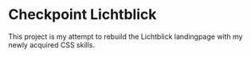 # Checkpoint Lichtblick

This project is my attempt to rebuild the Lichtblick landingpage with my newly acquired CSS skills.
